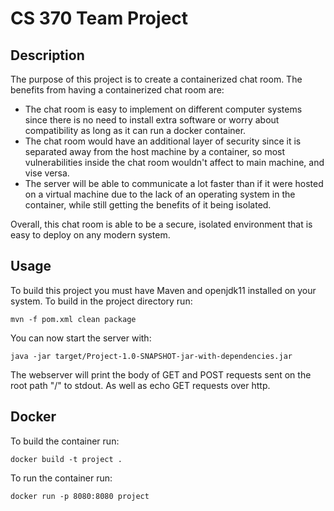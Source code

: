 # CS 370 Team Project
## Description
The purpose of this project is to create a containerized chat room. The benefits from having a containerized chat room are: 
 - The chat room is easy to implement on different computer systems since there is no need to install extra software or worry about compatibility as long as it can run a docker container.
  - The chat room would have an additional layer of security since it is separated away from the host machine by a container, so most vulnerabilities inside the chat room wouldn't affect to main machine, and vise versa.
 - The server will be able to communicate a lot faster than if it were hosted on a virtual machine due to the lack of an operating system in the container, while still getting the benefits of it being isolated.

Overall, this chat room is able to be a secure, isolated environment that is easy to deploy on any modern system.

## Usage
To build this project you must have Maven and openjdk11 installed on your system. 
To build in the project directory run:

    mvn -f pom.xml clean package
You can now start the server with:

    java -jar target/Project-1.0-SNAPSHOT-jar-with-dependencies.jar
The webserver will print the body of GET and POST requests sent on the root
path "/" to stdout. As well as echo GET requests over http.    

## Docker
To build the container run:
    
    docker build -t project .
To run the container run:

    docker run -p 8080:8080 project
